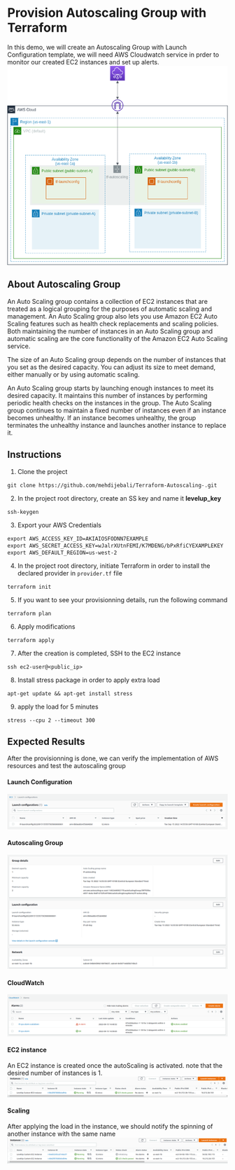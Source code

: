# Provision Autoscaling Group with Terraform
In this demo, we will create an Autoscaling Group with Launch Configuration template, we will need AWS Cloudwatch service in prder to monitor our created EC2 instances and set up alerts.
![](./Lab_Results/Autoscaler.png)
## About Autoscaling Group
An Auto Scaling group contains a collection of EC2 instances that are treated as a logical grouping for the purposes of automatic scaling and management. An Auto Scaling group also lets you use Amazon EC2 Auto Scaling features such as health check replacements and scaling policies. Both maintaining the number of instances in an Auto Scaling group and automatic scaling are the core functionality of the Amazon EC2 Auto Scaling service.

The size of an Auto Scaling group depends on the number of instances that you set as the desired capacity. You can adjust its size to meet demand, either manually or by using automatic scaling.

An Auto Scaling group starts by launching enough instances to meet its desired capacity. It maintains this number of instances by performing periodic health checks on the instances in the group. The Auto Scaling group continues to maintain a fixed number of instances even if an instance becomes unhealthy. If an instance becomes unhealthy, the group terminates the unhealthy instance and launches another instance to replace it.
## Instructions
1. Clone the project 
```
git clone https://github.com/mehdijebali/Terraform-Autoscaling-.git
```
2. In the project root directory, create an SS key and name it **levelup_key**
```
ssh-keygen
``` 
3. Export your AWS Credentials
```
export AWS_ACCESS_KEY_ID=AKIAIOSFODNN7EXAMPLE
export AWS_SECRET_ACCESS_KEY=wJalrXUtnFEMI/K7MDENG/bPxRfiCYEXAMPLEKEY
export AWS_DEFAULT_REGION=us-west-2
```
4. In the project root directory, initiate Terraform in order to install the declared provider in `provider.tf` file
```
terraform init
```
5. If you want to see your provisionning details, run the following command
```
terraform plan
```
6. Apply modifications
```
terraform apply
```
7. After the creation is completed, SSH to the EC2 instance
```
ssh ec2-user@<public_ip>
```
8. Install stress package in order to apply extra load
```
apt-get update && apt-get install stress 
```
9. apply the load for 5 minutes
```
stress --cpu 2 --timeout 300
```
## Expected Results
After the provisionning is done, we can verify the implementation of AWS resources and test the autoscaling group
#### Launch Configuration
![](./Lab_Results/lunch_config.png)
#### Autoscaling Group
![](./Lab_Results/auto_scaling.png)
#### CloudWatch
![](./Lab_Results/cloudwatch.png)
#### EC2 instance
An EC2 instance is created once the autoScaling is activated. note that the desired number of instances is 1.
![](./Lab_Results/instance.png)
#### Scaling
After applying the load in the instance, we should notify the spinning of another instance with the same name
![](./Lab_Results/scaling_instance.png) 